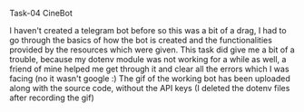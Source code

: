 Task-04 CineBot

I haven't created a telegram bot before so this was a bit of a drag, I had to go through the basics of how the bot is created and the functionalities provided by the resources which were given. 
This task did give me a bit of a trouble, because my dotenv module was not working for a while as well, a friend of mine helped me get through it and clear all the errors which I was facing (no it wasn't google :)
The gif of the working bot has been uploaded along with the source code, without the API keys
(I deleted the dotenv files after recording the gif)
